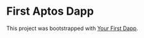 # First Aptos Dapp

This project was bootstrapped with [Your First Dapp](https://aptos.dev/tutorials/your-first-dapp).
